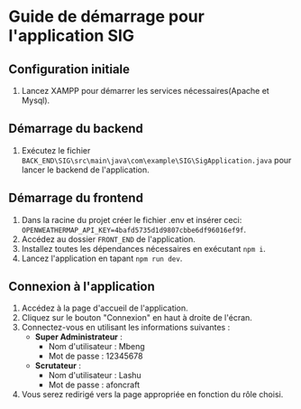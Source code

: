 # Guide de démarrage pour l'application SIG

## Configuration initiale
1. Lancez XAMPP pour démarrer les services nécessaires(Apache et Mysql).

## Démarrage du backend
1. Exécutez le fichier `BACK_END\SIG\src\main\java\com\example\SIG\SigApplication.java` pour lancer le backend de l'application.

## Démarrage du frontend
1. Dans la racine du projet créer le fichier .env et insérer ceci: `OPENWEATHERMAP_API_KEY=4bafd5735d1d9807cbbe6df96016ef9f`.
2. Accédez au dossier `FRONT_END` de l'application.
3. Installez toutes les dépendances nécessaires en exécutant `npm i`.
4. Lancez l'application en tapant `npm run dev`.

## Connexion à l'application
1. Accédez à la page d'accueil de l'application. 
2. Cliquez sur le bouton "Connexion" en haut à droite de l'écran.
3. Connectez-vous en utilisant les informations suivantes :
   - **Super Administrateur** :
     - Nom d'utilisateur : Mbeng
     - Mot de passe : 12345678
   - **Scrutateur** :
     - Nom d'utilisateur : Lashu
     - Mot de passe : afoncraft
4. Vous serez redirigé vers la page appropriée en fonction du rôle choisi.
